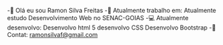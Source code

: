 -👋 Olá eu sou Ramon Silva Freitas
-💼 Atualmente trabalho em:
  Atualmente estudo Desenvolvimento Web no SENAC-GOIAS
-💻 Atualmente desenvolvo:
  Desenvolvo html 5
  desenvolvo CSS
  Desenvolvo Bootstrap
-📧 Contat: ramonsilvaf@gmail.com

<!---
ramonsilv/ramonsilv is a ✨ special ✨ repository because its `README.md` (this file) appears on your GitHub profile.
You can click the Preview link to take a look at your changes.
--->
